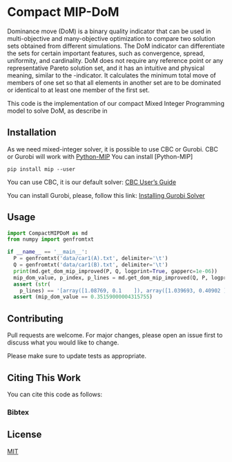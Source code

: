 # Compact MIP-DoM

Dominance move (DoM) is a binary quality indicator that can be used in multi-objective and many-objective optimization to compare two solution sets obtained from different simulations. The DoM indicator can differentiate the sets for certain important features, such as convergence, spread, uniformity, and cardinality. DoM does not require any reference point or any representative Pareto solution set, and it has an intuitive and physical meaning, similar to the -indicator. It calculates the minimum total move of members of one set so that all elements in another set are to be dominated or identical to at least one member of the first set. 

This code is the implementation of our compact Mixed Integer Programming model to solve DoM, as describe in  

## Installation

As we need  mixed-integer solver, it is possible to use CBC or Gurobi.
CBC or Gurobi will work with [Python-MIP](https://www.python-mip.com/)
You can install [Python-MIP]
```
pip install mip --user
```

You can use CBC, it is our default solver: [CBC User’s Guide](https://coin-or.github.io/Cbc/)

You can install Gurobi, please, follow this link: [Installing Gurobi Solver](http://matthiaswalter.org/intpm/Gurobi-Python3-Howto.pdf)



## Usage

```python
import CompactMIPDoM as md
from numpy import genfromtxt

if __name__ == '__main__':
  P = genfromtxt('data/car1(A).txt', delimiter='\t')
  Q = genfromtxt('data/car1(B).txt', delimiter='\t')
  print(md.get_dom_mip_improved(P, Q, logprint=True, gapperc=1e-06))
  mip_dom_value, p_index, p_lines = md.get_dom_mip_improved(Q, P, logprint=True, gapperc=1e-06)
  assert (str(
    p_lines) == '[array([1.08769, 0.1    ]), array([1.039693, 0.40902 ]), array([0.966025, 0.55399 ]), array([0.866044, 0.68778 ]), array([0.68778, 0.80711]), array([0.55399 , 0.966025]), array([0.40902 , 1.039693]), array([0.1    , 1.08769])]')
  assert (mip_dom_value == 0.35159000004315755)
```

## Contributing
Pull requests are welcome. For major changes, please open an issue first to discuss what you would like to change.

Please make sure to update tests as appropriate.

## Citing This Work
You can cite this code as follows:

### Bibtex



## License
[MIT](https://choosealicense.com/licenses/mit/)